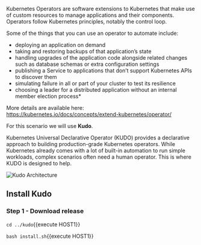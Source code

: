 Kubernetes Operators are software extensions to Kubernetes that make use of custom resources to manage applications and their components. Operators follow Kubernetes principles, notably the control loop.

Some of the things that you can use an operator to automate include:
 - deploying an application on demand
 - taking and restoring backups of that application’s state
 - handling upgrades of the application code alongside related changes such as database schemas or extra configuration settings
 - publishing a Service to applications that don’t support Kubernetes APIs to discover them
 - simulating failure in all or part of your cluster to test its resilience
 - choosing a leader for a distributed application without an internal member election process*
 
More details are available here: https://kubernetes.io/docs/concepts/extend-kubernetes/operator/

For this scenario we will use **Kudo**.

Kubernetes Universal Declarative Operator (KUDO) provides a declarative approach to building production-grade Kubernetes operators. While Kubernetes already comes with a lot of built-in automation to run simple workloads, complex scenarios often need a human operator. This is where KUDO is designed to help.

![Kudo Architecture](/hugoromanicortes/katacoda-scenarios/tree/master/kubernetes-devops/assets/kudo/kudo-architecture.png)

## Install Kudo

### Step 1 - Download release

`cd ../kudo`{{execute HOST1}}

`bash install.sh`{{execute HOST1}}
